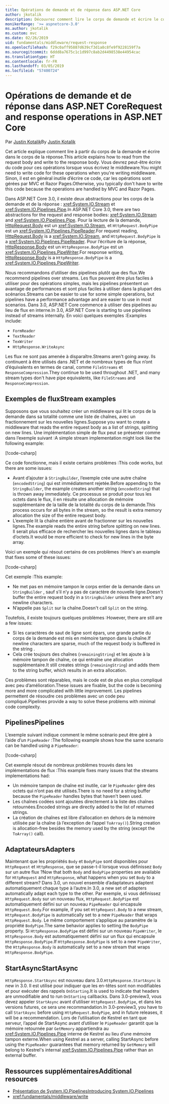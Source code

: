 ```yaml
---
title: Opérations de demande et de réponse dans ASP.NET Core
author: jkotalik
description: Découvrez comment lire le corps de demande et écrire le corps de la réponse dans ASP.NET Core.
monikerRange: '>= aspnetcore-3.0'
ms.author: jkotalik
ms.custom: mvc
ms.date: 02/26/2019
uid: fundamentals/middleware/request-response
ms.openlocfilehash: f29c0aff95887d639cf3d1a8c8fe9f9228159f7a
ms.sourcegitcommit: 6ddd8a7675c1c1d997c8ab2d4498538e44954cac
ms.translationtype: HT
ms.contentlocale: fr-FR
ms.lasthandoff: 03/05/2019
ms.locfileid: "57400724"
---
```

# <a name="request-and-response-operations-in-aspnet-core"></a><span data-ttu-id="25f9d-103">Opérations de demande et de réponse dans ASP.NET Core</span><span class="sxs-lookup"><span data-stu-id="25f9d-103">Request and response operations in ASP.NET Core</span></span>

<span data-ttu-id="25f9d-104">Par [Justin Kotalik](https://github.com/jkotalik)</span><span class="sxs-lookup"><span data-stu-id="25f9d-104">By [Justin Kotalik](https://github.com/jkotalik)</span></span>

<span data-ttu-id="25f9d-105">Cet article explique comment lire à partir du corps de la demande et écrire dans le corps de la réponse.</span><span class="sxs-lookup"><span data-stu-id="25f9d-105">This article explains how to read from the request body and write to the response body.</span></span> <span data-ttu-id="25f9d-106">Vous devrez peut-être écrire du code pour ces opérations lorsque vous écrivez le middleware.</span><span class="sxs-lookup"><span data-stu-id="25f9d-106">You might need to write code for these operations when you're writing middleware.</span></span> <span data-ttu-id="25f9d-107">Sinon, il est en général inutile d’écrire ce code, car les opérations sont gérées par MVC et Razor Pages.</span><span class="sxs-lookup"><span data-stu-id="25f9d-107">Otherwise, you typically don't have to write this code because the operations are handled by MVC and Razor Pages.</span></span>

<span data-ttu-id="25f9d-108">Dans ASP.NET Core 3.0, il existe deux abstractions pour les corps de la demande et de la réponse : <xref:System.IO.Stream> et <xref:System.IO.Pipelines.Pipe>.</span><span class="sxs-lookup"><span data-stu-id="25f9d-108">In ASP.NET Core 3.0, there are two abstractions for the request and response bodies: <xref:System.IO.Stream> and <xref:System.IO.Pipelines.Pipe>.</span></span> <span data-ttu-id="25f9d-109">Pour la lecture de la demande, [HttpRequest.Body](xref:Microsoft.AspNetCore.Http.HttpRequest.Body) est un <xref:System.IO.Stream>, et `HttpRequest.BodyPipe` est un <xref:System.IO.Pipelines.PipeReader>.</span><span class="sxs-lookup"><span data-stu-id="25f9d-109">For request reading, [HttpRequest.Body](xref:Microsoft.AspNetCore.Http.HttpRequest.Body) is a <xref:System.IO.Stream>, and `HttpRequest.BodyPipe` is a <xref:System.IO.Pipelines.PipeReader>.</span></span> <span data-ttu-id="25f9d-110">Pour l’écriture de la réponse, [HttpResponse.Body](xref:Microsoft.AspNetCore.Http.HttpResponse.Body) est un `HttpResponse.BodyPipe` est un <xref:System.IO.Pipelines.PipeWriter>.</span><span class="sxs-lookup"><span data-stu-id="25f9d-110">For response writing, [HttpResponse.Body](xref:Microsoft.AspNetCore.Http.HttpResponse.Body) is a `HttpResponse.BodyPipe` is a <xref:System.IO.Pipelines.PipeWriter>.</span></span>

<span data-ttu-id="25f9d-111">Nous recommandons d’utiliser des pipelines plutôt que des flux.</span><span class="sxs-lookup"><span data-stu-id="25f9d-111">We recommend pipelines over streams.</span></span> <span data-ttu-id="25f9d-112">Les flux peuvent être plus faciles à utiliser pour des opérations simples, mais les pipelines présentent un avantage de performances et sont plus faciles à utiliser dans la plupart des scénarios.</span><span class="sxs-lookup"><span data-stu-id="25f9d-112">Streams can be easier to use for some simple operations, but pipelines have a performance advantage and are easier to use in most scenarios.</span></span> <span data-ttu-id="25f9d-113">Dans 3.0, ASP.NET Core commence à utiliser des pipelines au lieu de flux en interne.</span><span class="sxs-lookup"><span data-stu-id="25f9d-113">In 3.0, ASP.NET Core is starting to use pipelines instead of streams internally.</span></span> <span data-ttu-id="25f9d-114">En voici quelques exemples :</span><span class="sxs-lookup"><span data-stu-id="25f9d-114">Examples include:</span></span>

- `FormReader`
- `TextReader`
- `TexWriter`
- `HttpResponse.WriteAsync`

<span data-ttu-id="25f9d-115">Les flux ne sont pas amenée à disparaître.</span><span class="sxs-lookup"><span data-stu-id="25f9d-115">Streams aren't going away.</span></span> <span data-ttu-id="25f9d-116">Ils continuent à être utilisés dans .NET et de nombreux types de flux n’ont d’équivalents en termes de canal, comme `FileStreams` et `ResponseCompression`.</span><span class="sxs-lookup"><span data-stu-id="25f9d-116">They continue to be used throughout .NET, and many stream types don't have pipe equivalents, like `FileStreams` and `ResponseCompression`.</span></span>

## <a name="stream-examples"></a><span data-ttu-id="25f9d-117">Exemples de flux</span><span class="sxs-lookup"><span data-stu-id="25f9d-117">Stream examples</span></span>

<span data-ttu-id="25f9d-118">Supposons que vous souhaitez créer un middleware qui lit le corps de la demande dans sa totalité comme une liste de chaînes, avec un fractionnement sur les nouvelles lignes.</span><span class="sxs-lookup"><span data-stu-id="25f9d-118">Suppose you want to create a middleware that reads the entire request body as a list of strings, splitting on new lines.</span></span> <span data-ttu-id="25f9d-119">Une implémentation simple de flux peut se présenter comme dans l’exemple suivant :</span><span class="sxs-lookup"><span data-stu-id="25f9d-119">A simple stream implementation might look like the following example:</span></span>

[!code-csharp[](request-response/samples/3.x/RequestResponseSample/Startup.cs?name=GetListOfStringsFromStream)]

<span data-ttu-id="25f9d-120">Ce code fonctionne, mais il existe certains problèmes :</span><span class="sxs-lookup"><span data-stu-id="25f9d-120">This code works, but there are some issues:</span></span>

- <span data-ttu-id="25f9d-121">Avant d’ajouter à `StringBuilder`, l’exemple crée une autre chaîne (`encodedString`) qui est immédiatement rejetée.</span><span class="sxs-lookup"><span data-stu-id="25f9d-121">Before appending to the `StringBuilder`, the example creates another string (`encodedString`) that is thrown away immediately.</span></span> <span data-ttu-id="25f9d-122">Ce processus se produit pour tous les octets dans le flux, il en résulte une allocation de mémoire supplémentaire de la taille de la totalité du corps de la demande.</span><span class="sxs-lookup"><span data-stu-id="25f9d-122">This process occurs for all bytes in the stream, so the result is extra memory allocation the size of the entire request body.</span></span>
- <span data-ttu-id="25f9d-123">L’exemple lit la chaîne entière avant de fractionner sur les nouvelles lignes.</span><span class="sxs-lookup"><span data-stu-id="25f9d-123">The example reads the entire string before splitting on new lines.</span></span> <span data-ttu-id="25f9d-124">Il serait plus efficace de rechercher les nouvelles lignes dans le tableau d’octets.</span><span class="sxs-lookup"><span data-stu-id="25f9d-124">It would be more efficient to check for new lines in the byte array.</span></span>

<span data-ttu-id="25f9d-125">Voici un exemple qui résout certains de ces problèmes :</span><span class="sxs-lookup"><span data-stu-id="25f9d-125">Here's an example that fixes some of these issues:</span></span>

[!code-csharp[](request-response/samples/3.x/RequestResponseSample/Startup.cs?name=GetListOfStringsFromStreamMoreEfficient)]

<span data-ttu-id="25f9d-126">Cet exemple :</span><span class="sxs-lookup"><span data-stu-id="25f9d-126">This example:</span></span>

- <span data-ttu-id="25f9d-127">Ne met pas en mémoire tampon le corps entier de la demande dans un `StringBuilder` , sauf s’il n’y a pas de caractère de nouvelle ligne.</span><span class="sxs-lookup"><span data-stu-id="25f9d-127">Doesn't buffer the entire request body in a `StringBuilder` unless there aren't any newline characters.</span></span>
- <span data-ttu-id="25f9d-128">N’appelle pas `Split` sur la chaîne.</span><span class="sxs-lookup"><span data-stu-id="25f9d-128">Doesn't call `Split` on the string.</span></span>

<span data-ttu-id="25f9d-129">Toutefois, il existe toujours quelques problèmes :</span><span class="sxs-lookup"><span data-stu-id="25f9d-129">However, there are still are a few issues:</span></span>

- <span data-ttu-id="25f9d-130">Si les caractères de saut de ligne sont épars, une grande partie du corps de la demande est mis en mémoire tampon dans la chaîne.</span><span class="sxs-lookup"><span data-stu-id="25f9d-130">If newline characters are sparse, much of the request body is buffered in the string .</span></span>
- <span data-ttu-id="25f9d-131">Cela crée toujours des chaînes (`remainingString`) et les ajoute à la mémoire tampon de chaîne, ce qui entraîne une allocation supplémentaire.</span><span class="sxs-lookup"><span data-stu-id="25f9d-131">It still creates strings (`remainingString`) and adds them to the string buffer, which results in an extra allocation.</span></span>

<span data-ttu-id="25f9d-132">Ces problèmes sont réparables, mais le code est de plus en plus compliqué avec peu d’amélioration.</span><span class="sxs-lookup"><span data-stu-id="25f9d-132">These issues are fixable, but the code is becoming more and more complicated with little improvement.</span></span> <span data-ttu-id="25f9d-133">Les pipelines permettent de résoudre ces problèmes avec un code peu compliqué.</span><span class="sxs-lookup"><span data-stu-id="25f9d-133">Pipelines provide a way to solve these problems with minimal code complexity.</span></span>

## <a name="pipelines"></a><span data-ttu-id="25f9d-134">Pipelines</span><span class="sxs-lookup"><span data-stu-id="25f9d-134">Pipelines</span></span>

<span data-ttu-id="25f9d-135">L’exemple suivant indique comment le même scénario peut être géré à l’aide d’un `PipeReader` :</span><span class="sxs-lookup"><span data-stu-id="25f9d-135">The following example shows how the same scenario can be handled using a `PipeReader`:</span></span>

[!code-csharp[](request-response/samples/3.x/RequestResponseSample/Startup.cs?name=GetListOfStringFromPipe)]

<span data-ttu-id="25f9d-136">Cet exemple résout de nombreux problèmes trouvés dans les implémentations de flux :</span><span class="sxs-lookup"><span data-stu-id="25f9d-136">This example fixes many issues that the streams implementations had:</span></span>

- <span data-ttu-id="25f9d-137">Un mémoire tampon de chaîne est inutile, car le `PipeReader` gère des octets qui n’ont pas été utilisés.</span><span class="sxs-lookup"><span data-stu-id="25f9d-137">There is no need for a string buffer because the `PipeReader` handles bytes that haven't been used.</span></span>
- <span data-ttu-id="25f9d-138">Les chaînes codées sont ajoutées directement à la liste des chaînes retournées.</span><span class="sxs-lookup"><span data-stu-id="25f9d-138">Encoded strings are directly added to the list of returned strings.</span></span>
- <span data-ttu-id="25f9d-139">La création de chaînes est libre d’allocation en dehors de la mémoire utilisée par la chaîne (à l’exception de l’appel `ToArray()`).</span><span class="sxs-lookup"><span data-stu-id="25f9d-139">String creation is allocation-free besides the memory used by the string (except the `ToArray()` call).</span></span>

## <a name="adapters"></a><span data-ttu-id="25f9d-140">Adaptateurs</span><span class="sxs-lookup"><span data-stu-id="25f9d-140">Adapters</span></span>

<span data-ttu-id="25f9d-141">Maintenant que les propriétés `Body` et `BodyPipe` sont disponibles pour `HttpRequest` et `HttpResponse`, que se passe-t-il lorsque vous définissez `Body` sur un autre flux ?</span><span class="sxs-lookup"><span data-stu-id="25f9d-141">Now that both `Body` and `BodyPipe` properties are available for `HttpRequest` and `HttpResponse`, what happens when you set `Body` to a different stream?</span></span> <span data-ttu-id="25f9d-142">Dans 3.0, un nouvel ensemble d’adaptateurs adaptent automatiquement chaque type à l’autre.</span><span class="sxs-lookup"><span data-stu-id="25f9d-142">In 3.0, a new set of adapters automatically adapt each type to the other.</span></span> <span data-ttu-id="25f9d-143">Par exemple, si vous définissez `HttpRequest.Body` sur un nouveau flux, `HttpRequest.BodyPipe` est automatiquement défini sur un nouveau `PipeReader` qui encapsule `HttpRequest.Body`.</span><span class="sxs-lookup"><span data-stu-id="25f9d-143">For example, if you set `HttpRequest.Body` to a new stream, `HttpRequest.BodyPipe` is automatically set to a new `PipeReader` that wraps `HttpRequest.Body`.</span></span> <span data-ttu-id="25f9d-144">Le même comportement s’applique au paramètre de la propriété `BodyPipe`.</span><span class="sxs-lookup"><span data-stu-id="25f9d-144">The same behavior applies to setting the `BodyPipe` property.</span></span> <span data-ttu-id="25f9d-145">Si `HttpResponse.BodyPipe` est défini sur un nouveau `PipeWriter`, le `HttpResponse.Body` est automatiquement défini sur un flux qui encapsule `HttpResponse.BodyPipe`.</span><span class="sxs-lookup"><span data-stu-id="25f9d-145">If `HttpResponse.BodyPipe` is set to a new `PipeWriter`, the `HttpResponse.Body` is automatically set to a new stream that wraps `HttpResponse.BodyPipe`.</span></span>

## <a name="startasync"></a><span data-ttu-id="25f9d-146">StartAsync</span><span class="sxs-lookup"><span data-stu-id="25f9d-146">StartAsync</span></span>

<span data-ttu-id="25f9d-147">`HttpResponse.StartAsync` est nouveau dans 3.0.</span><span class="sxs-lookup"><span data-stu-id="25f9d-147">`HttpResponse.StartAsync` is new in 3.0.</span></span> <span data-ttu-id="25f9d-148">Il est utilisé pour indiquer que les en-têtes sont non modifiables et pour exécuter des rappels `OnStarting`.</span><span class="sxs-lookup"><span data-stu-id="25f9d-148">It is used to indicate that headers are unmodifiable and to run `OnStarting` callbacks.</span></span> <span data-ttu-id="25f9d-149">Dans 3.0-preview3, vous devez appeler `StartAsync` avant d’utiliser `HttpRequest.BodyPipe`, et dans les versions futures, ce sera une recommandation.</span><span class="sxs-lookup"><span data-stu-id="25f9d-149">In 3.0-preview3, you have to call `StartAsync` before using `HttpRequest.BodyPipe`, and in future releases, it will be a recommendation.</span></span> <span data-ttu-id="25f9d-150">Lors de l’utilisation de Kestrel en tant que serveur, l’appel de StartAsync avant d’utiliser le `PipeReader` garantit que la mémoire retournée par `GetMemory` appartiendra au <xref:System.IO.Pipelines.Pipe> interne de Kestrel au lieu d’une mémoire tampon externe.</span><span class="sxs-lookup"><span data-stu-id="25f9d-150">When using Kestrel as a server, calling StartAsync before using the `PipeReader` guarantees that memory returned by `GetMemory` will belong to Kestrel's internal <xref:System.IO.Pipelines.Pipe> rather than an external buffer.</span></span>

## <a name="additional-resources"></a><span data-ttu-id="25f9d-151">Ressources supplémentaires</span><span class="sxs-lookup"><span data-stu-id="25f9d-151">Additional resources</span></span>

* [<span data-ttu-id="25f9d-152">Présentation de System.IO.Pipelines</span><span class="sxs-lookup"><span data-stu-id="25f9d-152">Introducing System.IO.Pipelines</span></span>](https://devblogs.microsoft.com/dotnet/system-io-pipelines-high-performance-io-in-net/)
* <xref:fundamentals/middleware/write>